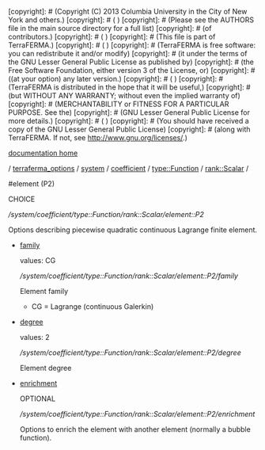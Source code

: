 [copyright]: # (Copyright (C) 2013 Columbia University in the City of New York and others.)
[copyright]: # ( )
[copyright]: # (Please see the AUTHORS file in the main source directory for a full list)
[copyright]: # (of contributors.)
[copyright]: # ( )
[copyright]: # (This file is part of TerraFERMA.)
[copyright]: # ( )
[copyright]: # (TerraFERMA is free software: you can redistribute it and/or modify)
[copyright]: # (it under the terms of the GNU Lesser General Public License as published by)
[copyright]: # (the Free Software Foundation, either version 3 of the License, or)
[copyright]: # ((at your option) any later version.)
[copyright]: # ( )
[copyright]: # (TerraFERMA is distributed in the hope that it will be useful,)
[copyright]: # (but WITHOUT ANY WARRANTY; without even the implied warranty of)
[copyright]: # (MERCHANTABILITY or FITNESS FOR A PARTICULAR PURPOSE. See the)
[copyright]: # (GNU Lesser General Public License for more details.)
[copyright]: # ( )
[copyright]: # (You should have received a copy of the GNU Lesser General Public License)
[copyright]: # (along with TerraFERMA. If not, see <http://www.gnu.org/licenses/>.)

[documentation home](https://github.com/terraferma/terraferma/wiki/Documentation)

/ [terraferma_options](../../../../../terraferma_options.md) / [system](../../../../system.md) / [coefficient](../../../coefficient.md) / [type::Function](../../type__Function.md) / [rank::Scalar](../rank__Scalar.md) /

#element (P2)

CHOICE 

*/system/coefficient/type::Function/rank::Scalar/element::P2*

Options describing piecewise quadratic continuous Lagrange finite element.

* [family](element__P2/family.md "child")

    values: CG

    */system/coefficient/type::Function/rank::Scalar/element::P2/family*

    Element family
    
    - CG = Lagrange (continuous Galerkin)

* [degree](element__P2/degree.md "child")

    values: 2

    */system/coefficient/type::Function/rank::Scalar/element::P2/degree*

    Element degree

* [enrichment](element__P2/enrichment.md "child")

    OPTIONAL 

    */system/coefficient/type::Function/rank::Scalar/element::P2/enrichment*

    Options to enrich the element with another element (normally a bubble function).

[autogenerated]: # (This file was automatically generated from the schema file:/home/cwilson/repos/github/TerraFERMA/TerraFERMA/buckettools/schemas/element.rng.)

